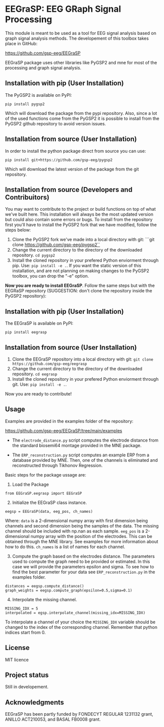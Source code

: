 # EEGraSP: EEG GRaph Signal Processing

This module is meant to be used as a tool for EEG signal analysis based on graph signal analysis methods. The developement of this toolbox takes place in GitHub:

https://github.com/gsp-eeg/EEGraSP

EEGraSP package uses other libraries like PyGSP2 and mne for most of the processing and graph signal analysis.


## Installation with pip (User Installation)

The PyGSP2 is available on PyPI:

```
pip install pygsp2
```

Which will download the package from the pypi repository. Also, since a lot of the used functions come from the PyGSP2 it is possible to install 
from the PyGSP2 github repository to avoid version issues.

## Installation from source (User Installation)

In order to install the python package direct from source you can use:

```
pip install git+https://github.com/gsp-eeg/pygsp2
```

Which will download the latest version of the package from the git repository.

## Installation from source (Developers and Contribuitors)

You may want to contribute to the project or build functions on top of what we've built here. This installation will always be the most updated version but could also contain some errors or bugs. To install from the repository first you'll have to install the PyGSP2 fork that we have modified, follow the steps below:

1. Clone the PyGSP2 fork we've made into a local directory with git: ```git clone https://github.com/gsp-eeg/pygsp2``
2. Change the current directory to the directory of the downloaded repository. ```cd pygsp2```
3. Install the cloned repository in your prefered Python enviorment through pip. Use: ```pip install -e .```. If you want the static version of this installation, and are not planning on making changes to the PyGSP2 toolbox, you can drop the "-e" option.

**Now you are ready to install EEGraSP**. Follow the same steps but with the EEGRaSP repository (SUGGESTION: don't clone the repository inside the PyGSP2 repository):


## Installation with pip (User Installation)

The EEGraSP is available on PyPI:

```
pip install eegrasp
```

## Installation from source (User Installation)

1. Clone the EEGraSP repository into a local directory with git: ```git clone https://github.com/gsp-eeg/eegrasp```
2. Change the current directory to the directory of the downloaded repository. ```cd eegrasp```
3. Install the cloned repository in your prefered Python enviorment through git. Use: ```pip install -e .```.

Now you are ready to contribute!


## Usage

Examples are provided in the examples folder of the repository:

https://github.com/gsp-eeg/EEGraSP/tree/main/examples

* The ```electrode_distance.py``` script computes the electrode distance from the standard biosemi64 montage provided in the MNE package.

* The ```ERP_reconstruction.py``` script computes an example ERP from a database provided by MNE. Then, one of the channels is eliminated and reconstructed through Tikhonov Regression. 

Basic steps for the package ussage are:

1. Load the Package

```
from EEGraSP.eegrasp import EEGraSP
```

2. Initialize the EEGraSP class instance.

```
eegsp = EEGraSP(data, eeg_pos, ch_names)
```

Where:
```data``` is a 2-dimensional numpy array with first dimension being channels and second dimension being the samples of the data. The missing channel should be included with np.nan as each sample.
```eeg_pos``` is a 2-dimensional numpy array with the position of the electrodes. This can be obtained through the MNE library. See examples for more information about how to do this.
```ch_names``` is a list of names for each channel. 

3. Compute the graph based on the electrodes distance. The parameters used to compute the graph need to be provided or estimated. In this case we will provide the parameters epsilon and sigma. To see how to find the best parameter for your data see ```ERP_reconstruction.py``` in the examples folder.

```
distances = eegsp.compute_distance()
graph_weights = eegsp.compute_graph(epsilon=0.5,sigma=0.1)
```

4. Interpolate the missing channel.

```
MISSING_IDX = 5
interpolated = egsp.interpolate_channel(missing_idx=MISSING_IDX)
```

To interpolate a channel of your choice the ```MISSING_IDX``` variable should be changed to the index of the corresponding channel. Remember that python indices start from 0.

## License
MIT licence

## Project status
Still in developement.

## Acknowledgments

EEGraSP has been partly funded by FONDECYT REGULAR 1231132 grant, ANILLO ACT210053, and BASAL FB0008 grant.
